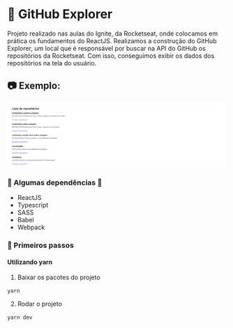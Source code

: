 # :pushpin: GitHub Explorer</h1>


Projeto realizado nas aulas do Ignite, da Rocketseat, onde colocamos em prática os fundamentos do ReactJS. Realizamos a construção do GitHub Explorer, um local que é responsável por buscar na API do GitHub os repositórios da Rocketseat. Com isso, conseguimos exibir os dados dos repositórios na tela do usuário.

## :camera: Exemplo:
![alt text](https://github.com/MauricioPDuarte/github-explorer/blob/main/img-1.PNG?raw=true)


### :small_red_triangle_down: Algumas dependências :small_red_triangle_down:
* ReactJS
* Typescript
* SASS
* Babel
* Webpack



### :page_with_curl: Primeiros passos
#### Utilizando yarn
1) Baixar os pacotes do projeto
```
yarn
```
2) Rodar o projeto
```
yarn dev
```

